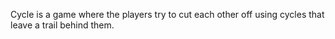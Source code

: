 
Cycle is a game where the players try to cut each other off using 
cycles that leave a trail behind them.